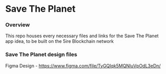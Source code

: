 # Save The Planet

### Overview
This repo houses every necessary files and links for the Save The Planet app idea, to be built on the 5ire Blockchain network

### Save The Planet design files
Figma Design - https://www.figma.com/file/TyGQIqk5MQNluVpOdL3eDn/

